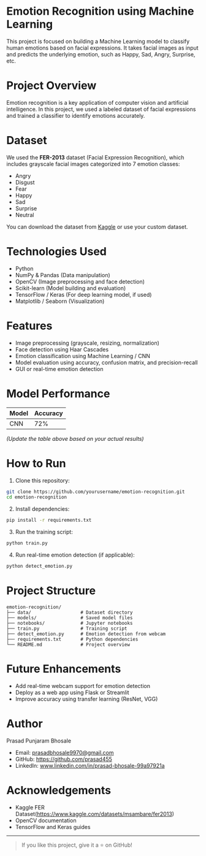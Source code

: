
#  Emotion Recognition using Machine Learning

This project is focused on building a Machine Learning model to classify human emotions based on facial expressions. It takes facial images as input and predicts the underlying emotion, such as Happy, Sad, Angry, Surprise, etc.

# Project Overview

Emotion recognition is a key application of computer vision and artificial intelligence. In this project, we used a labeled dataset of facial expressions and trained a classifier to identify emotions accurately.

# Dataset

We used the **FER-2013** dataset (Facial Expression Recognition), which includes grayscale facial images categorized into 7 emotion classes:
- Angry
- Disgust
- Fear
- Happy
- Sad
- Surprise
- Neutral

You can download the dataset from [Kaggle](https://www.kaggle.com/datasets/msambare/fer2013) or use your custom dataset.

# Technologies Used

- Python 
- NumPy & Pandas (Data manipulation)
- OpenCV (Image preprocessing and face detection)
- Scikit-learn (Model building and evaluation)
- TensorFlow / Keras (For deep learning model, if used)
- Matplotlib / Seaborn (Visualization)

# Features

- Image preprocessing (grayscale, resizing, normalization)
- Face detection using Haar Cascades 
- Emotion classification using Machine Learning / CNN
- Model evaluation using accuracy, confusion matrix, and precision-recall
- GUI or real-time emotion detection

# Model Performance

| Model          | Accuracy |
|----------------|----------|
| CNN               | 72%      |

_(Update the table above based on your actual results)_

# How to Run

1. Clone this repository:
```bash
git clone https://github.com/yourusername/emotion-recognition.git
cd emotion-recognition
```

2. Install dependencies:
```bash
pip install -r requirements.txt
```

3. Run the training script:
```bash
python train.py
```

4. Run real-time emotion detection (if applicable):
```bash
python detect_emotion.py
```


# Project Structure

```
emotion-recognition/
├── data/                  # Dataset directory
├── models/                # Saved model files
├── notebooks/             # Jupyter notebooks
├── train.py               # Training script
├── detect_emotion.py      # Emotion detection from webcam
├── requirements.txt       # Python dependencies
└── README.md              # Project overview
```

# Future Enhancements

- Add real-time webcam support for emotion detection
- Deploy as a web app using Flask or Streamlit
- Improve accuracy using transfer learning (ResNet, VGG)

# Author

   Prasad Punjaram Bhosale

- Email: prasadbhosale9970@gmail.com
- GitHub: https://github.com/prasad455
- LinkedIn: www.linkedin.com/in/prasad-bhosale-99a97921a

# Acknowledgements

- Kaggle FER Dataset(https://www.kaggle.com/datasets/msambare/fer2013)
- OpenCV documentation
- TensorFlow and Keras guides

---


> If you like this project, give it a ⭐ on GitHub!
